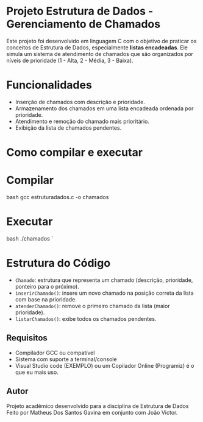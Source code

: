 # Projeto Estrutura de Dados - Gerenciamento de Chamados

Este projeto foi desenvolvido em linguagem C com o objetivo de praticar os conceitos de Estrutura de Dados, especialmente **listas encadeadas**. Ele simula um sistema de atendimento de chamados que são organizados por níveis de prioridade (1 - Alta, 2 - Média, 3 - Baixa).

# Funcionalidades

- Inserção de chamados com descrição e prioridade.
- Armazenamento dos chamados em uma lista encadeada ordenada por prioridade.
- Atendimento e remoção do chamado mais prioritário.
- Exibição da lista de chamados pendentes.

# Como compilar e executar

# Compilar
bash
gcc estruturadados.c -o chamados


# Executar
bash
./chamados
`

# Estrutura do Código

- `Chamado`: estrutura que representa um chamado (descrição, prioridade, ponteiro para o próximo).
- `inserirChamado()`: insere um novo chamado na posição correta da lista com base na prioridade.
- `atenderChamado()`: remove o primeiro chamado da lista (maior prioridade).
- `listarChamados()`: exibe todos os chamados pendentes.

## Requisitos

- Compilador GCC ou compatível
- Sistema com suporte a terminal/console
- Visual Studio code (EXEMPLO) ou um Copilador Online (Programiz) é o que eu mais uso.
## Autor

Projeto acadêmico desenvolvido para a disciplina de Estrutura de Dados
Feito por Matheus Dos Santos Gavina em conjunto com João Victor.
